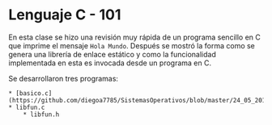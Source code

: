 # Lenguaje C - 101

En esta clase se hizo una revisión muy rápida de un programa sencillo en C que imprime el mensaje <code>Hola Mundo</code>. 
Después se mostró la forma como se genera una librería de enlace estático y como la funcionalidad implementada
en esta es invocada desde un programa en C.

Se desarrollaron tres programas: 

	* [basico.c] (https://github.com/diegoa7785/SistemasOperativos/blob/master/24_05_2019/basico.c)
	* libfun.c 
        * libfun.h 


